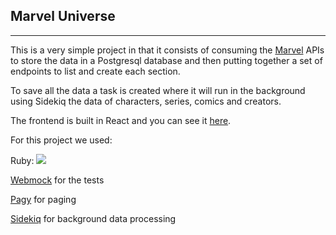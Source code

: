 ## Marvel Universe

---

This is a very simple project in that it consists of consuming the [Marvel](https://developer.marvel.com/docs) APIs to store the data in a Postgresql database and then putting together a set of endpoints to list and create each section.

To save all the data a task is created where it will run in the background using Sidekiq the data of characters, series, comics and creators.

The frontend is built in React and you can see it [here](https://github.com/sabrinamcuevas/marvel-react).

For this project we used:

Ruby: ![](https://img.shields.io/badge/Ruby-3.0.2-red)

[Webmock](https://github.com/bblimke/webmock) for the tests

[Pagy](https://github.com/ddnexus/pagy) for paging

[Sidekiq](https://github.com/mperham/sidekiq) for background data processing



